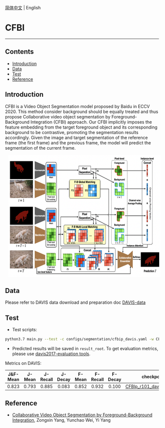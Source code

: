 [简体中文](../../../zh-CN/model_zoo/recognition/cfbi.md) | English

# CFBI

---
## Contents

- [Introduction](#Introduction)
- [Data](#Data)
- [Test](#Test)
- [Reference](#Reference)

## Introduction

CFBI is a Video Object Segmentation model proposed by Baidu in ECCV 2020. This method consider background should be equally treated and thus propose Collaborative video object segmentation by Foreground-Background Integration (CFBI) approach. Our CFBI implicitly imposes the feature embedding from the target foreground object and its corresponding background to be contrastive, promoting the segmentation results accordingly.  Given the image and target segmentation of the reference frame (the first frame) and the previous frame, the model will predict the segmentation of the current frame.

<div align="center">
<img src="../../../images/cfbi.png" height=400 width=500 hspace='10'/> <br />
</div>


## Data

Please refer to DAVIS data download and preparation doc [DAVIS-data](../../dataset/davis.md)


## Test

- Test scripts:

```bash
python3.7 main.py --test -c configs/segmentation/cfbip_davis.yaml -w CFBIp_davis.pdparams
```

- Predicted results will be saved in `result_root`. To get evaluation metrics, please use [davis2017-evaluation tools](https://github.com/davisvideochallenge/davis2017-evaluation).

Metrics on DAVIS:

| J&F-Mean | J-Mean | J-Recall | J-Decay | F-Mean | F-Recall | F-Decay | checkpoints |
| :------: | :-----: | :----: | :----: | :----: | :----: | :----: | :----: |
| 0.823 | 0.793 | 0.885 | 0.083 | 0.852 | 0.932 | 0.100 | [CFBIp_r101_davis.pdparams](https://videotag.bj.bcebos.com/PaddleVideo-release2.2/CFBIp_r101_davis.pdparams) |


## Reference

- [Collaborative Video Object Segmentation by Foreground-Background Integration](https://arxiv.org/abs/2003.08333), Zongxin Yang, Yunchao Wei, Yi Yang

